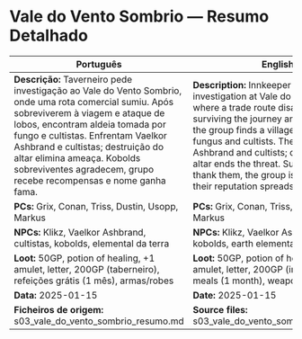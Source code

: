 # Vale do Vento Sombrio — Resumo Detalhado

| Português | English |
|-----------|---------|
| **Descrição:** Taverneiro pede investigação ao Vale do Vento Sombrio, onde uma rota comercial sumiu. Após sobreviverem à viagem e ataque de lobos, encontram aldeia tomada por fungo e cultistas. Enfrentam Vaelkor Ashbrand e cultistas; destruição do altar elimina ameaça. Kobolds sobreviventes agradecem, grupo recebe recompensas e nome ganha fama.<br> | **Description:** Innkeeper requests an investigation at Vale do Vento Sombrio, where a trade route disappeared. After surviving the journey and wolf attack, the group finds a village overtaken by fungus and cultists. They face Vaelkor Ashbrand and cultists; destroying the altar ends the threat. Surviving kobolds thank them, the group is rewarded and their reputation spreads.<br> |
| **PCs:** Grix, Conan, Triss, Dustin, Usopp, Markus | **PCs:** Grix, Conan, Triss, Dustin, Usopp, Markus |
| **NPCs:** Klikz, Vaelkor Ashbrand, cultistas, kobolds, elemental da terra | **NPCs:** Klikz, Vaelkor Ashbrand, cultists, kobolds, earth elemental |
| **Loot:** 50GP, potion of healing, +1 amulet, letter, 200GP (taberneiro), refeições grátis (1 mês), armas/robes | **Loot:** 50GP, potion of healing, +1 amulet, letter, 200GP (innkeeper), free meals (1 month), weapons/robes |
| **Data:** 2025-01-15 | **Date:** 2025-01-15 |
| **Ficheiros de origem:** s03_vale_do_vento_sombrio_resumo.md | **Source files:** s03_vale_do_vento_sombrio_resumo.md |
